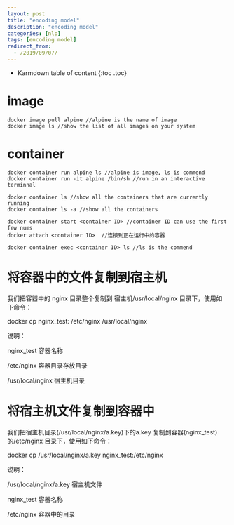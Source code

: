 ```yaml
---
layout: post
title: "encoding model"
description: "encoding model"
categories: [nlp]
tags: [encoding model]
redirect_from:
  - /2019/09/07/
---
```


* Karmdown table of content
{:toc .toc}


# image

~~~
docker image pull alpine //alpine is the name of image
docker image ls //show the list of all images on your system
~~~

# container

~~~
docker container run alpine ls //alpine is image, ls is commend
docker container run -it alpine /bin/sh //run in an interactive terminnal

docker container ls //show all the containers that are currently running
docker container ls -a //show all the containers

docker container start <container ID> //container ID can use the first few nums
docker attach <container ID>  //连接到正在运行中的容器

docker container exec <container ID> ls //ls is the commend
~~~~

# 将容器中的文件复制到宿主机

我们把容器中的 nginx 目录整个复制到  宿主机/usr/local/nginx 目录下，使用如下命令：

docker cp nginx_test: /etc/nginx /usr/local/nginx

说明：

nginx_test 容器名称

 /etc/nginx 容器目录存放目录

 /usr/local/nginx 宿主机目录

 

# 将宿主机文件复制到容器中

我们把宿主机目录(/usr/local/nginx/a.key)下的a.key 复制到容器(nginx_test)的/etc/nginx 目录下，使用如下命令：

docker cp /usr/local/nginx/a.key nginx_test:/etc/nginx

说明：

/usr/local/nginx/a.key 宿主机文件

nginx_test 容器名称

/etc/nginx  容器中的目录